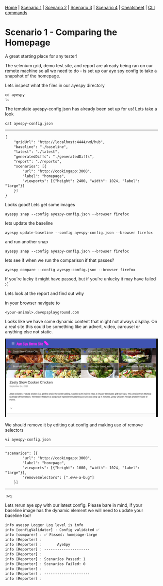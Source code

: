 [Home](../README.md) | 
[Scenario 1](scenario1.md) |
[Scenario 2](scenario2.md) |
[Scenario 3](scenario3.md) |
[Scenario 4](scenario4.md) |
[Cheatsheet](cheatsheet.md) |
[CLI commands](cli-commands.md) 

# Scenario 1 - Comparing the Homepage

A great starting place for any tester!

The selenium grid, demo test site, and report are already being ran on our remote machine so all we need to do - is set up our aye spy config to take a snapshot of the homepage.

Lets inspect what the files in our ayespy directory

    cd ayespy 
    ls

The template ayespy-config.json has already been set up for us! 
Lets take a look

    cat ayespy-config.json
-------------
    {
        "gridUrl": "http://localhost:4444/wd/hub",
        "baseline": "./baseline",
        "latest": "./latest",
        "generatedDiffs": "./generatedDiffs",
        "report": "./reports",
        "scenarios": [{
            "url": "http://cookingapp:3000",
            "label": "homepage",
            "viewports": [{"height": 2400, "width": 1024, "label": "large"}]
        }]
    }



Looks good! 
Lets get some images 

    ayespy snap --config ayespy-config.json --browser firefox 

lets update the baseline

    ayespy update-baseline --config ayespy-config.json --browser firefox

and run another snap

    ayespy snap --config ayespy-config.json --browser firefox

lets see if when we run the comparison if that passes?

    ayespy compare --config ayespy-config.json --browser firefox


If you're lucky it might have passed, but if you're unlucky it may have failed :(

Lets look at the report and find out why

in your browser navigate to
    
    <your-animal>.devopsplayground.com


Looks like we have some dynamic content that might not always display. On a real site this could be something like an advert, video, carousel or anything else not static.



![](/images/bug-report.png)


We should remove it by editing out config and making use of remove selectors

    vi ayespy-config.json

----------------------
    "scenarios": [{
            "url": "http://cookingapp:3000",
            "label": "homepage",
            "viewports": [{"height": 1000, "width": 1024, "label": "large"}],
            "removeSelectors": [".eww-a-bug"]
        }]

------------
    :wq

Lets rerun aye spy with our latest config. Please bare in mind, if your baseline image has the dynamic element we will need to update your baseline too!

    info ayespy Logger Log level is info
    info [configValidator] : Config validated ✅
    info [comparer] : ✅ Passed: homepage-large
    info [Reporter] :
    info [Reporter] :       AyeSpy
    info [Reporter] : ---------------------
    info [Reporter] :
    info [Reporter] : Scenarios Passed: 1
    info [Reporter] : Scenarios Failed: 0
    info [Reporter] :
    info [Reporter] : ---------------------
    info [Reporter] :


